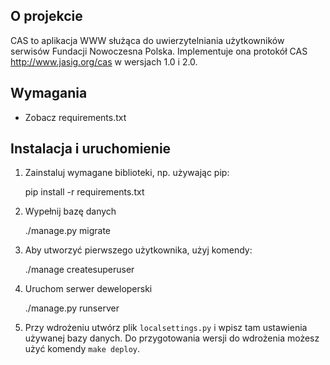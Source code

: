 O projekcie
-----------

CAS to aplikacja WWW służąca do uwierzytelniania użytkowników 
serwisów Fundacji Nowoczesna Polska. Implementuje ona protokół CAS <http://www.jasig.org/cas>
w  wersjach 1.0 i 2.0.

Wymagania
---------

* Zobacz requirements.txt

Instalacja i uruchomienie
-------------------------

1. Zainstaluj wymagane biblioteki, np. używając pip:

    pip install -r requirements.txt

2. Wypełnij bazę danych

	./manage.py migrate

3. Aby utworzyć pierwszego użytkownika, użyj komendy:

	./manage createsuperuser

5. Uruchom serwer deweloperski

	./manage.py runserver

6. Przy wdrożeniu utwórz plik `localsettings.py` i wpisz tam 
ustawienia używanej bazy danych. Do przygotowania wersji do
wdrożenia możesz użyć komendy `make deploy`.
